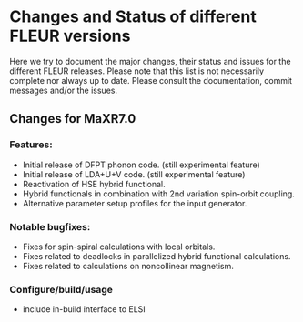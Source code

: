 # Changes and Status of different FLEUR versions


Here we try to document the major changes, their status and issues for the different FLEUR releases. Please note that this list is not necessarily complete nor always up to date. Please consult the documentation, commit messages and/or the issues.

## Changes for MaXR7.0

### Features:

- Initial release of DFPT phonon code. (still experimental feature)
- Initial release of LDA+U+V code. (still experimental feature)
- Reactivation of HSE hybrid functional.
- Hybrid functionals in combination with 2nd variation spin-orbit coupling.
- Alternative parameter setup profiles for the input generator.

### Notable bugfixes:

- Fixes for spin-spiral calculations with local orbitals.
- Fixes related to deadlocks in parallelized hybrid functional calculations.
- Fixes related to calculations on noncollinear magnetism.

### Configure/build/usage
- include in-build interface to ELSI

